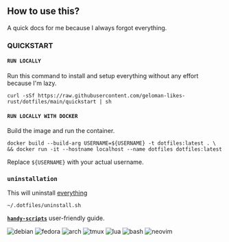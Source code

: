 ## How to use this?
A quick docs for me because I always forgot everything.
### QUICKSTART


#### `RUN LOCALLY`
Run this command to install and setup everything without any effort because I'm lazy.
```
curl -sSf https://raw.githubusercontent.com/geloman-likes-rust/dotfiles/main/quickstart | sh
```

#### `RUN LOCALLY WITH DOCKER`
Build the image and run the container.
```
docker build --build-arg USERNAME=${USERNAME} -t dotfiles:latest . \
&& docker run -it --hostname localhost --name dotfiles dotfiles:latest
```
Replace `${USERNAME}` with your actual username.

### `uninstallation`

This will uninstall [everything](uninstall.sh)
```
~/.dotfiles/uninstall.sh
```

[**`handy-scripts`**](handy-scripts/userguide.md) user-friendly guide.

![debian](https://img.shields.io/badge/debian-D14D72?style=for-the-badge&logo=debian&logoColor=white)
![fedora](https://img.shields.io/badge/fedora-19376D?style=for-the-badge&logo=fedora&logoColor=fff)
![arch](https://img.shields.io/badge/arch-0B2447?style=for-the-badge&logo=archlinux&logoColor=19A7CE)
![tmux](https://img.shields.io/badge/tmux-393646?style=for-the-badge&logo=tmux&logoColor=fff)
![lua](https://img.shields.io/badge/lua-62CDFF?style=for-the-badge&logo=lua&logoColor=19376D)
![bash](https://img.shields.io/badge/bash-1B2430?style=for-the-badge&logo=gnu-bash&logoColor=fff)
![neovim](https://img.shields.io/badge/neovim-62CDFF?style=for-the-badge&logo=neovim&logoColor=2B7A0B)
